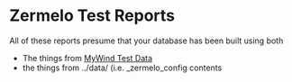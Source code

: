 Zermelo Test Reports
==========================
All of these reports presume that your database has been built using both

* The things from [MyWind Test Data](https://github.com/CareSet/MyWind_Test_Data)
* the things from ../data/ (i.e. _zermelo_config contents
